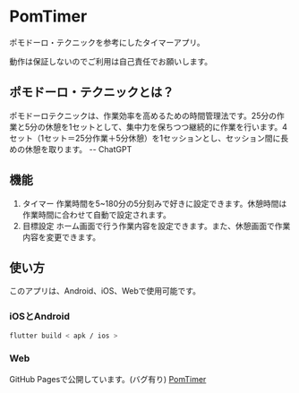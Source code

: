 # PomTimer
ポモドーロ・テクニックを参考にしたタイマーアプリ。

動作は保証しないのでご利用は自己責任でお願いします。

## ポモドーロ・テクニックとは？

ポモドーロテクニックは、作業効率を高めるための時間管理法です。25分の作業と5分の休憩を1セットとして、集中力を保ちつつ継続的に作業を行います。4セット（1セット＝25分作業＋5分休憩）を1セッションとし、セッション間に長めの休憩を取ります。 -- ChatGPT

## 機能
1. タイマー
作業時間を5~180分の5分刻みで好きに設定できます。休憩時間は作業時間に合わせて自動で設定されます。
2. 目標設定
ホーム画面で行う作業内容を設定できます。また、休憩画面で作業内容を変更できます。

## 使い方
このアプリは、Android、iOS、Webで使用可能です。
### iOSとAndroid
```sh
flutter build < apk / ios >
```
### Web
GitHub Pagesで公開しています。(バグ有り)
[PomTimer](https://notosgnikusnsi.github.io/flutter-pomodoro/)
